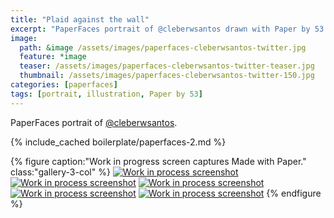 ```yaml
---
title: "Plaid against the wall"
excerpt: "PaperFaces portrait of @cleberwsantos drawn with Paper by 53 on an iPad."
image: 
  path: &image /assets/images/paperfaces-cleberwsantos-twitter.jpg 
  feature: *image
  teaser: /assets/images/paperfaces-cleberwsantos-twitter-teaser.jpg
  thumbnail: /assets/images/paperfaces-cleberwsantos-twitter-150.jpg
categories: [paperfaces]
tags: [portrait, illustration, Paper by 53]
---
```


PaperFaces portrait of [@cleberwsantos](https://twitter.com/cleberwsantos).

{% include_cached boilerplate/paperfaces-2.md %}

{% figure caption:"Work in progress screen captures Made with Paper." class:"gallery-3-col" %}
[![Work in process screenshot](/assets/images/paperfaces-cleberwsantos-process-1-600.jpg)](/assets/images/paperfaces-cleberwsantos-process-1-lg.jpg) [![Work in process screenshot](/assets/images/paperfaces-cleberwsantos-process-2-600.jpg)](/assets/images/paperfaces-cleberwsantos-process-2-lg.jpg) [![Work in process screenshot](/assets/images/paperfaces-cleberwsantos-process-3-600.jpg)](/assets/images/paperfaces-cleberwsantos-process-3-lg.jpg) [![Work in process screenshot](/assets/images/paperfaces-cleberwsantos-process-4-600.jpg)](/assets/images/paperfaces-cleberwsantos-process-4-lg.jpg) [![Work in process screenshot](/assets/images/paperfaces-cleberwsantos-process-5-600.jpg)](/assets/images/paperfaces-cleberwsantos-process-5-lg.jpg)
{% endfigure %}
